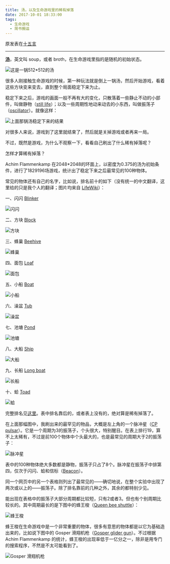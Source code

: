 ```yaml
---
title: 汤，以及生命游戏里的稀有掉落
date: 2017-10-01 18:33:00
tags:
  - 生命游戏
  - 简书搬运
---
```


原发表在[十五言](https://www.15yan.com/story/furLzvV7nsn/)

---

[**汤**](http://www.conwaylife.com/wiki/Soup)，英文叫 soup，或者 broth，在生命游戏里指的是随机的初始状态。

![这是一锅512*512的汤](http://upload-images.jianshu.io/upload_images/1770625-8a810620486502b3.png?imageMogr2/auto-orient/strip%7CimageView2/2/w/1240)

很多人刚接触生命游戏的时候，第一种玩法就是倒上一锅汤，然后开始游戏，看着这些方块变来变去，直到整个局面稳定下来为止。

<!-- more -->

稳定下来之后，游戏的画面一般不再有大的变化，只散落着一些静止不动的小部件，叫做静物（[still life](http://www.conwaylife.com/wiki/Still_life)）；以及一些周期性地动来动去的小东西，叫做振荡子（[oscillator](http://www.conwaylife.com/wiki/Oscillator)）。就像这样：

![上面那锅汤稳定下来的结果](http://upload-images.jianshu.io/upload_images/1770625-e4ee91d3c450d6e6.gif?imageMogr2/auto-orient/strip)

对很多人来说，游戏到了这里就结束了，然后就是关掉游戏或者再来一局。

不过，既然是游戏，为什么不观察一下，看看自己刷出了什么稀有掉落呢？

怎样才算稀有掉落？

Achim Flammenkamp 在2048*2048的环面上，以密度为0.375的汤为初始条件，进行了1829196场游戏，统计出了稳定下来之后最常见的100种物体。

常见的物体还有自己的名字，比如说，排名前十的如下（没有统一的中文翻译，这里给的只是我个人的翻译；图片均来自 [LifeWiki](http://www.conwaylife.com/wiki/Main_Page)）：

一、闪闪 [Blinker](http://www.conwaylife.com/wiki/Blinker)

![闪闪](http://upload-images.jianshu.io/upload_images/1770625-3afaa467f581912d.gif?imageMogr2/auto-orient/strip)

二、方块 [Block](http://www.conwaylife.com/wiki/Block)

![方块](http://upload-images.jianshu.io/upload_images/1770625-50a66491d8acfe2b.png?imageMogr2/auto-orient/strip%7CimageView2/2/w/1240)

三、蜂巢 [Beehive﻿](http://www.conwaylife.com/wiki/Beehive)

![蜂巢](http://upload-images.jianshu.io/upload_images/1770625-7cad31dfc7ecfc3d.png?imageMogr2/auto-orient/strip%7CimageView2/2/w/1240)

四、面包 [Loaf](http://www.conwaylife.com/wiki/Loaf)

![面包](http://upload-images.jianshu.io/upload_images/1770625-430abee8cdc04008.png?imageMogr2/auto-orient/strip%7CimageView2/2/w/1240)

五、小船 [Boat](http://www.conwaylife.com/wiki/Boat)

![小船](http://upload-images.jianshu.io/upload_images/1770625-e477d35c678992dc.png?imageMogr2/auto-orient/strip%7CimageView2/2/w/1240)

六、澡盆 [Tub](http://www.conwaylife.com/wiki/Tub)

![澡盆](http://upload-images.jianshu.io/upload_images/1770625-18f777f793e1b618.png?imageMogr2/auto-orient/strip%7CimageView2/2/w/1240)

七、池塘 [Pond](http://www.conwaylife.com/wiki/Pond)

![池塘](http://upload-images.jianshu.io/upload_images/1770625-58e3847036f091ad.png?imageMogr2/auto-orient/strip%7CimageView2/2/w/1240)

八、大船 [Ship](http://www.conwaylife.com/wiki/Ship)

![大船](http://upload-images.jianshu.io/upload_images/1770625-7e6feab603cc30d5.png?imageMogr2/auto-orient/strip%7CimageView2/2/w/1240)

九、长船 [Long boat](http://www.conwaylife.com/wiki/Long_boat)

![长船](http://upload-images.jianshu.io/upload_images/1770625-f2934ad975d2fed7.png?imageMogr2/auto-orient/strip%7CimageView2/2/w/1240)

十、蛤 [Toad](http://www.conwaylife.com/wiki/Toad)

![蛤](http://upload-images.jianshu.io/upload_images/1770625-69099edb52b0578c.gif?imageMogr2/auto-orient/strip)

完整排名见[这里](http://wwwhomes.uni-bielefeld.de/achim/freq_top_life.html)。表中排名靠后的，或者表上没有的，绝对算是稀有掉落了。

在上面那幅图中，我刷出来的最罕见的物品，大概是左上角的一个脉冲星（[CP pulsar](http://www.conwaylife.com/wiki/CP_pulsar)）。它是一个周期为3的振荡子，个头很大，特别醒目。在表上排行19，算不上太稀有，不过是前100个物体中个头最大的，也是最常见的周期大于2的振荡子：

![脉冲星](http://upload-images.jianshu.io/upload_images/1770625-7f63f8937a2cc9f9.gif?imageMogr2/auto-orient/strip)

表中的100种物体绝大多数都是静物，振荡子只占了8个。脉冲星在振荡子中排第四，仅次于闪闪、蛤和信标（[Beacon](http://www.conwaylife.com/wiki/Beacon)）。

同一个网页中的另一个表格则列出了最常见的——确切地说，在整个实验中出现了两次或以上的——振荡子。除了排名靠前的几种之外，其余的都特别少见。

能出现在表格中的振荡子大部分周期都比较短，只有2或者3。但也有个别周期比较长的。其中周期最长的是下图中的蜂王梭（[Queen bee shuttle](http:///www.conwaylife.com/wiki/Queen_bee_shuttle)）：

![蜂王梭](http://upload-images.jianshu.io/upload_images/1770625-d56257fec840fc0d.gif?imageMogr2/auto-orient/strip)

蜂王梭在生命游戏中是一个非常重要的物体，很多有意思的物体都是以它为基础造出来的，比如说下图中的 Gosper 滑翔机枪（[Gosper glider gun](http:A//www.conwaylife.com/wiki/Gosper_glider_gun)）。不过根据 Achim Flammenkamp 的统计，蜂王梭的出现率低于一亿分之一，除非是用专门的搜索程序，不然是不太可能看到了。

![Gosper 滑翔机枪](http://upload-images.jianshu.io/upload_images/1770625-fe80e5ee9d308810.gif?imageMogr2/auto-orient/strip)
